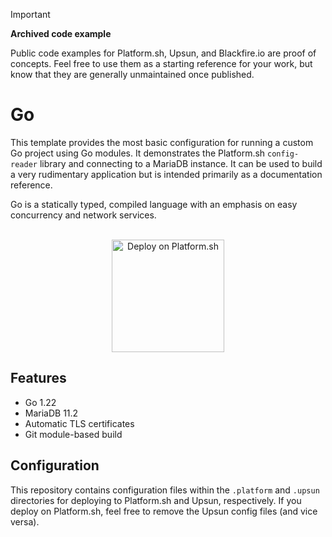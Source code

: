 > [!IMPORTANT]
> **Archived code example**
>
> Public code examples for Platform.sh, Upsun, and Blackfire.io are proof of concepts.
> Feel free to use them as a starting reference for your work, but know that they are generally unmaintained once published.

# Go

This template provides the most basic configuration for running a custom Go project using Go modules.  It demonstrates the Platform.sh `config-reader` library and connecting to a MariaDB instance.  It can be used to build a very rudimentary application but is intended primarily as a documentation reference.

Go is a statically typed, compiled language with an emphasis on easy concurrency and network services.

<p align="center">
    <br/>
    <img src="https://platform.sh/images/deploy/lg-blue.svg" alt="Deploy on Platform.sh" width="180px" />
</a>
</p>

## Features

* Go 1.22
* MariaDB 11.2
* Automatic TLS certificates
* Git module-based build

## Configuration

This repository contains configuration files within the `.platform` and `.upsun` directories for deploying to Platform.sh and Upsun, respectively.
If you deploy on Platform.sh, feel free to remove the Upsun config files (and vice versa).
